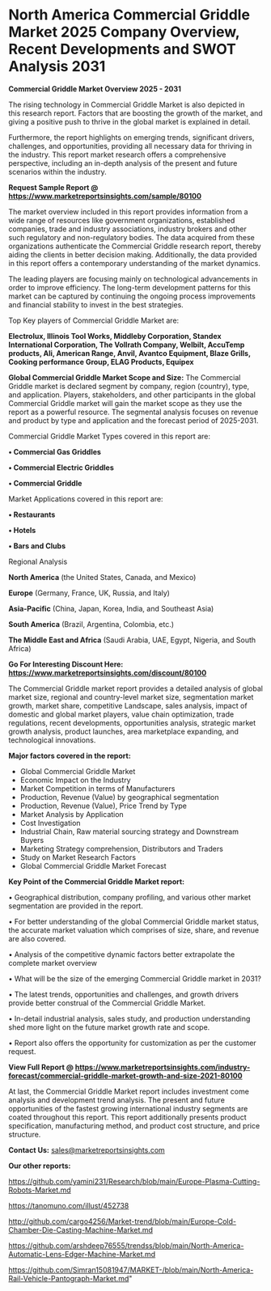 # North America Commercial Griddle Market 2025 Company Overview, Recent Developments and SWOT Analysis 2031

<Strong> Commercial Griddle Market Overview 2025 - 2031</strong>

The rising technology in Commercial Griddle Market is also depicted in this research report. Factors that are boosting the growth of the market, and giving a positive push to thrive in the global market is explained in detail.

Furthermore, the report highlights on emerging trends, significant drivers, challenges, and opportunities, providing all necessary data for thriving in the industry. This report market research offers a comprehensive perspective, including an in-depth analysis of the present and future scenarios within the industry.

<strong>Request Sample Report @ <a href=https://www.marketreportsinsights.com/sample/80100>https://www.marketreportsinsights.com/sample/80100</a></strong>

The market overview included in this report provides information from a wide range of resources like government organizations, established companies, trade and industry associations, industry brokers and other such regulatory and non-regulatory bodies. The data acquired from these organizations authenticate the Commercial Griddle research report, thereby aiding the clients in better decision making. Additionally, the data provided in this report offers a contemporary understanding of the market dynamics.

The leading players are focusing mainly on technological advancements in order to improve efficiency. The long-term development patterns for this market can be captured by continuing the ongoing process improvements and financial stability to invest in the best strategies.

Top Key players of Commercial Griddle Market are:

<strong>Electrolux, Illinois Tool Works, Middleby Corporation, Standex International Corporation, The Vollrath Company, Welbilt, AccuTemp products, Ali, American Range, Anvil, Avantco Equipment, Blaze Grills, Cooking performance Group, ELAG Products, Equipex</strong>

<strong><b>Global Commercial Griddle Market Scope and Size:</b></strong>
The Commercial Griddle market is declared segment by company, region (country), type, and application. Players, stakeholders, and other participants in the global Commercial Griddle market will gain the market scope as they use the report as a powerful resource. The segmental analysis focuses on revenue and product by type and application and the forecast period of 2025-2031.

Commercial Griddle Market Types covered in this report are:

<strong>• Commercial Gas Griddles

• Commercial Electric Griddles

• Commercial Griddle</strong>

Market Applications covered in this report are:

<strong>• Restaurants

• Hotels

• Bars and Clubs</strong> 

Regional Analysis

<strong>North America</strong> (the United States, Canada, and Mexico)

<strong>Europe</strong> (Germany, France, UK, Russia, and Italy)

<strong>Asia-Pacific</strong> (China, Japan, Korea, India, and Southeast Asia)

<strong>South America</strong> (Brazil, Argentina, Colombia, etc.)

<strong>The Middle East and Africa</strong> (Saudi Arabia, UAE, Egypt, Nigeria, and South Africa)

<strong>Go For Interesting Discount Here: <a href=https://www.marketreportsinsights.com/discount/80100>https://www.marketreportsinsights.com/discount/80100</a></strong>

The Commercial Griddle market report provides a detailed analysis of global market size, regional and country-level market size, segmentation market growth, market share, competitive Landscape, sales analysis, impact of domestic and global market players, value chain optimization, trade regulations, recent developments, opportunities analysis, strategic market growth analysis, product launches, area marketplace expanding, and technological innovations.

<strong><b>Major factors covered in the report:</b></strong>
<ul>
  <li>Global Commercial Griddle Market </li>
  <li>Economic Impact on the Industry</li>
  <li>Market Competition in terms of Manufacturers</li>
  <li>Production, Revenue (Value) by geographical segmentation</li>
  <li>Production, Revenue (Value), Price Trend by Type</li>
  <li>Market Analysis by Application</li>
  <li>Cost Investigation</li>
  <li>Industrial Chain, Raw material sourcing strategy and Downstream Buyers</li>
  <li>Marketing Strategy comprehension, Distributors and Traders</li>
  <li>Study on Market Research Factors</li>
  <li>Global Commercial Griddle Market Forecast</li>
</ul>

<strong><b>Key Point of the Commercial Griddle Market report:</b></strong>

• Geographical distribution, company profiling, and various other market segmentation are provided in the report.

• For better understanding of the global Commercial Griddle market status, the accurate market valuation which comprises of size, share, and revenue are also covered.

• Analysis of the competitive dynamic factors better extrapolate the complete market overview

• What will be the size of the emerging Commercial Griddle market in 2031?

• The latest trends, opportunities and challenges, and growth drivers provide better construal of the Commercial Griddle Market.

• In-detail industrial analysis, sales study, and production understanding shed more light on the future market growth rate and scope.

• Report also offers the opportunity for customization as per the customer request.

<strong><b>View Full Report @ <a href=https://www.marketreportsinsights.com/industry-forecast/commercial-griddle-market-growth-and-size-2021-80100>https://www.marketreportsinsights.com/industry-forecast/commercial-griddle-market-growth-and-size-2021-80100</a></b></strong>


At last, the Commercial Griddle Market report includes investment come analysis and development trend analysis. The present and future opportunities of the fastest growing international industry segments are coated throughout this report. This report additionally presents product specification, manufacturing method, and product cost structure, and price structure.

<strong>Contact Us:</strong>
sales@marketreportsinsights.com

<strong>Our other reports:</strong>

<a href=https://github.com/yamini231/Research/blob/main/Europe-Plasma-Cutting-Robots-Market.md>https://github.com/yamini231/Research/blob/main/Europe-Plasma-Cutting-Robots-Market.md</a>

<a href=https://tanomuno.com/illust/452738>https://tanomuno.com/illust/452738</a>

<a href=http://github.com/cargo4256/Market-trend/blob/main/Europe-Cold-Chamber-Die-Casting-Machine-Market.md>http://github.com/cargo4256/Market-trend/blob/main/Europe-Cold-Chamber-Die-Casting-Machine-Market.md</a>

<a href=https://github.com/arshdeep76555/trendss/blob/main/North-America-Automatic-Lens-Edger-Machine-Market.md>https://github.com/arshdeep76555/trendss/blob/main/North-America-Automatic-Lens-Edger-Machine-Market.md</a>

<a href=https://github.com/Simran15081947/MARKET-/blob/main/North-America-Rail-Vehicle-Pantograph-Market.md>https://github.com/Simran15081947/MARKET-/blob/main/North-America-Rail-Vehicle-Pantograph-Market.md</a>"
